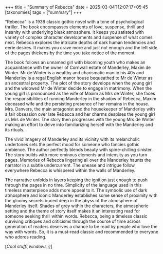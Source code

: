 +++
title = "Summary of Rebecca"
date = 2025-03-04T12:07:17+05:45
[taxonomies]
tags = ["summary"]
+++

“Rebecca” is a 1938 classic gothic novel with a tone of psychological thriller. The book encompasses elements of love, suspense, thrill and insanity with underlying bleak atmosphere. It keeps you satiated with variety of complex character developments and suspense of what comes next. Rebecca explores the intricate depths of dark human tendencies and eerie desires. It makes you crave more and just not enough and the left side of the pages thickens by the time you take notice of the moment.

The book follows an unnamed girl with blooming youth who makes an acquaintance with the owner of Cornwall estate of Manderley, Maxim de Winter. Mr de Winter is a wealthy and charismatic man in his 40s and Manderley is a regal English manor house bequeathed to Mr de Winter as an ancestral property. The plot of the story develops when the young girl and the widowed Mr de Winter decide to engage in matrimony. When the young girl is pronounced as the wife of Maxim as Mrs de Winter, she faces the responsibilities of running Manderley in the shadow of Rebecca, Maxim deceased wife and the persisting presence of her remains in the house. Mrs. Danvers, the main antagonist and the housekeeper of Manderley with a fair obsession over late Rebecca and her charms despises the young girl as Mrs de Winter. The story then progresses with the young Mrs de Winter making an effort to delve into familiarizing herself with the Manderley and its rituals.

The vivid imagery of Manderley and its vicinity with its melancholic undertones sets the perfect mood for someone who fancies gothic ambience. The author perfectly blends beauty with spine-chilling sinister. The story builds with more ominous elements and intensity as you turn pages. Memories of Rebecca lingering all over the Manderley haunts the narrator in a subtle undercurrent. The unease and intrigue follow everywhere Rebecca is whispered within the walls of Manderley.

The narrative unfolds in layers keeping the ignition just enough to push through the pages in no time. Simplicity of the language used in this timeless masterpiece adds more appeal to it. The symbolic use of dark atmosphere and iconic Manderley establishes some sense of proximity with the gloomy secrets buried deep in the abyss of the atmosphere of Manderley itself. Shades of grey within the characters, the atmospheric setting and the theme of story itself makes it an interesting read for someone seeking thrill within words. Rebecca, being a timeless classic surviving critiques and criticisms through the course of time across generation of readers deserves a chance to be read by people who love the way with words. So, it is a must-read classic and recommended to everyone who adores reading.


[_Cool stuff!,windows ;)_]